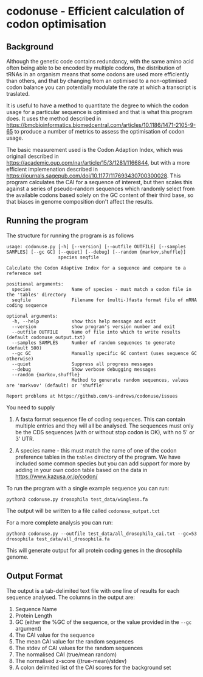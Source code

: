 # codonuse - Efficient calculation of codon optimisation

## Background
Although the genetic code contains redundancy, with the same amino acid often being able to be encoded by multiple codons, the distribution of tRNAs in an organism means that some codons are used more efficiently than others, and that by changing from an optimised to a non-optimised codon balance you can potentially modulate the rate at which a transcript is traslated.

It is useful to have a method to quantitate the degree to which the codon usage for a particular sequence is optimised and that is what this program does.  It uses the method described in https://bmcbioinformatics.biomedcentral.com/articles/10.1186/1471-2105-9-65 to produce a number of metrics to assess the optimisation of codon usage.

The basic measurement used is the Codon Adaption Index, which was originall described in https://academic.oup.com/nar/article/15/3/1281/1166844, but with a more efficient implemenation described in https://journals.sagepub.com/doi/10.1177/117693430700300028.  This program calculates the CAI for a sequence of interest, but then scales this against a series of pseudo-random sequences which randomly select from the available codons based solely on the GC content of their third base, so that biases in genome composition don't affect the results.

## Running the program

The structure for running the program is as follows

```
usage: codonuse.py [-h] [--version] [--outfile OUTFILE] [--samples SAMPLES] [--gc GC] [--quiet] [--debug] [--random {markov,shuffle}]
                   species seqfile

Calculate the Codon Adaptive Index for a sequence and compare to a reference set

positional arguments:
  species               Name of species - must match a codon file in the 'tables' directory
  seqfile               Filename for (multi-)fasta format file of mRNA coding sequence

optional arguments:
  -h, --help            show this help message and exit
  --version             show program's version number and exit
  --outfile OUTFILE     Name of file into which to write results (default codonuse_output.txt)
  --samples SAMPLES     Number of random sequences to generate (default 500)
  --gc GC               Manually specific GC content (uses sequence GC otherwise)
  --quiet               Suppress all progress messages
  --debug               Show verbose debugging messages
  --random {markov,shuffle}
                        Method to generate random sequences, values are 'markvov' (default) or 'shuffle'

Report problems at https://github.com/s-andrews/codonuse/issues
```

You need to supply 

1. A fasta format sequence file of coding sequences.  This can contain multiple entries and they will all be analysed.  The sequences must only be the CDS sequences (with or without stop codon is OK), with no 5' or 3' UTR.

2. A species name - this must match the name of one of the codon preference tables in the ```tables``` directory of the program.  We have included some common species but you can add support for more by adding in your own codon table based on the data in https://www.kazusa.or.jp/codon/

To run the program with a single example sequence you can run:

```
python3 codonuse.py drosophila test_data/wingless.fa
```

The output will be written to a file called ```codonuse_output.txt``` 

For a more complete analysis you can run:

```
python3 codonuse.py --outfile test_data/all_drosophila_cai.txt --gc=53 drosophila test_data/all_drosophila.fa
```

This will generate output for all protein coding genes in the drosophila genome.



## Output Format

The output is a tab-delimited text file with one line of results for each sequence analysed.  The columns in the output are:

1. Sequence Name
2. Protein Length
3. GC (either the %GC of the sequence, or the value provided in the ```--gc``` argument)
4. The CAI value for the sequence
5. The mean CAI value for the random sequences
6. The stdev of CAI values for the random sequences
7. The normalised CAI (true/mean random)
8. The normalised z-score ((true-mean)/stdev)
9. A colon delimited list of the CAI scores for the background set
